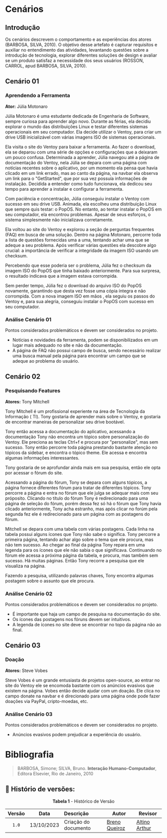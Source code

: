 # Cenários

## Introdução

Os cenários descrevem o comportamento e as experiências dos
atores (BARBOSA, SILVA, 2010). O objetivo desse artefato é 
capturar requisitos e auxiliar no entendimento das atividades,
levantando questões sobre a introdução de tecnologia, explorar
diferentes soluções de design e avaliar se um produto satisfaz a
necessidade dos seus usuários (ROSSON, CARROL, apud BARBOSA, SILVA, 2010).

## Cenário 01

### Aprendendo a Ferramenta

**Ator:** Júlia Motonaro

Júlia Motonaro é uma estudante dedicada de Engenharia de Software, sempre curiosa
para aprender algo novo. Durante as férias, ela decidiu explorar o mundo das distribuições
Linux e testar diferentes sistemas operacionais em seu computador. Ela decide utilizar o
Ventoy, para criar um drive USB inicializável com várias imagens ISO de sistemas operacionais.

Ela visita o site do Ventoy para baixar a ferramenta. Ao fazer o download, ela se deparou
com uma série de opções e configurações que a deixaram um pouco confusa. Determinada
a aprender, Júlia navegou até a página de documentação do Ventoy, nela Júlia se depara com uma
página com notícias recentes sobre o aplicativo, por um momento ela pensa que havia clicado em um
link errado, mas ao canto da página, na navbar ela observa um link para o "GetStarted", que por sua
vez possuía informações de instalação. Decidida a entender como tudo funcionava, ela dedicou
seu tempo para aprender a instalar e configurar a ferramenta.

Com paciência e concentração, Júlia conseguiu instalar o Ventoy com sucesso em seu
drive USB. Animada, ela escolheu uma distribuição Linux que sempre quis testar: o PopOS.
No entanto, ao tentar instalar o PopOS em seu computador, ela encontrou problemas.
Apesar de seus esforços, o sistema simplesmente não inicializava corretamente.

Ela voltou ao site do Ventoy e explorou a seção de perguntas frequentes (FAQ) em busca
de uma solução. Dentro na página Motonaro, percorre toda a lista de questões fornecidas
uma a uma, tentando achar uma que se adeque a seu problema. Após verificar várias questões
ela descobre algo crucial: a importância de verificar a integridade da imagem ISO usando um checksum.

Percebendo que esse poderia ser o problema, Júlia fez o checksum da imagem ISO do PopOS
que tinha baixado anteriormente. Para sua surpresa, o resultado indicava que a imagem
estava corrompida.

Sem perder tempo, Júlia fez o download do arquivo ISO do PopOS novamente, garantindo
que desta vez fosse uma cópia íntegra e não corrompida. Com a nova imagem ISO em mãos
, ela seguiu os passos do Ventoy e, para sua alegria, conseguiu instalar o PopOS com
sucesso em seu computador.

### Análise Cenário 01

Pontos considerados problemáticos e devem ser considerados no projeto.

- Notícias e novidades da ferramenta, podem se disponibilizados em um lugar mais adequado
no site e não da documentação.
- A página de FAQ não possui campo de busca, sendo necessário realizar uma busca manual
pela página para encontrar um campo que se adeque ao problema do usuário.

## Cenário 02

### Pesquisando Features

**Atores:** Tony Mitchell

Tony Mitchell é um profissional experiente na área de Tecnologia da Informação (
TI). Tony gostaria de aprender mais sobre o Ventoy, e gostaria de encontrar maneiras de
personalizar seu drive bootável.

Tony então acessa a documentação do aplicativo, acessando a documentação Tony não encontra um tópico
sobre personalização do Ventoy. Ele preciona as teclas Ctrl+f e procura por "personalize", mas sem sucesso.
Tony então percorre toda página prestando bastante atenção no tópicos da sidebar, e encontra o tópico theme.
Ele acessa e encontra algumas informações interessantes.

Tony gostaria de se aprofundar ainda mais em sua pesquisa, então ele opta por acessar o fórum do
site.

Acessando a página do fórum, Tony se depara com alguns tópicos, a página fornece diferentes
fórum para tratar de diferentes tópicos. Tony percorre a página e entra no fórum que ele
julga se adequar mais com seu próposito. Clicando no título do fórum Tony é redirecionado
para uma página de seleção do fórum, porém dessa fez só há o fórum que Tony havia clicado
anteriormente, Tony acha estranho, mas após clicar no forúm pela segunda fez ele é redirecionado
para um página com as postagens do fórum.

Mitchell se depara com uma tabela com várias postagens. Cada linha na tabela possui alguns ícones
que Tony não sabe o significa. Tony percorre a primeira página, tentando achar algo sobre o tema que
ele procura, mas não tem sucesso. Ao chegar ao final da página Tony repara em uma legenda para os ícones
que ele não sabia o que significava. Continuando no fórum ele acessa a próxima página da tabela, e procura,
mas também sem sucesso. Há muitas páginas. Então Tony recorre a pesquisa que ele visualiza na página.

Fazendo a pesquisa, utilizando palavras chaves, Tony encontra algumas postagem sobre o assunto que
ele procura.

### Análise Cenário 02

Pontos considerados problemáticos e devem ser considerados no projeto.

- É importante que haja um campo de pesquisa na documentação do site.
- Os ícones das postagens nos fóruns devem ser intuitivos.
- A legenda de ícones no site deve se encontrar no topo da página não ao final.

## Cenário 03

### Doação

**Atores:** Steve Vobes

Steve Vobes é um grande entusiasta de projetos open-source, ao entrar no site do Ventoy
ele se encomoda bastante com os anúncios evasivos que existem na página. Vobes então decide
ajudar com um doação. Ele clica no campo donate na navbar e é direcionado para uma página 
onde pode fazer doações via PayPal, cripto-moedas, etc.

### Análise Cenário 03

Pontos considerados problemáticos e devem ser considerados no projeto.

- Anúncios evasivos podem prejudicar a experiência do usuário.

# Bibliografia

> BARBOSA, Simone; SILVA, Bruno. **Interação Humano-Computador**, Editora Elsevier, Rio de Janeiro, 2010

## 📑 Histório de versões:

<center>

**Tabela 1** - Histórico de Versão

| Versão| Data      | Descrição | Autor | Revisor       |
| :-:   | :-:       | :--       | --    | --            |
| `1.0`  |13/10/2023 |Criação do documento|[Breno Queiroz](https://github.com/brenob6)|  [Altino Arthur](https://github.com/arthurrochamoreira)|

</center>

